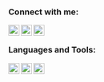 ### Connect with me:

[<img align="left" alt="codeSTACKr | YouTube" width="22px" src="https://cdn.jsdelivr.net/npm/simple-icons@3.5.0/icons/vk.svg" />][vkontakte]
[<img align="left" alt="codeSTACKr | Instagram" width="22px" src="https://cdn.jsdelivr.net/npm/simple-icons@v3/icons/instagram.svg" />][instagram]
[<img align="left" alt="codeSTACKr | Instagram" width="22px" src="https://cdn.jsdelivr.net/npm/simple-icons@3.5.0/icons/telegram.svg" />][telegram]

<br />

### Languages and Tools:

[<img align="left" alt="codeSTACKr | YouTube" width="22px" src="https://cdn.jsdelivr.net/npm/simple-icons@3.5.0/icons/python.svg" />][python]
[<img align="left" alt="codeSTACKr | Instagram" width="22px" src="https://cdn.jsdelivr.net/npm/simple-icons@3.5.0/icons/go.svg" />][golang]
[<img align="left" alt="codeSTACKr | Instagram" width="22px" src="https://cdn.jsdelivr.net/npm/simple-icons@3.5.0/icons/javascript.svg" />][javascript]

<br />
<br />

[website]: https://digital.tatarstan.ru/
[instagram]: https://instagram.com/ketovx
[telegram]: https://t.me/ketovx
[vkontakte]: https://vk.com/ketovx
[python]: https://python.org
[golang]: https://golang.org/
[javascript]: https://nodejs.org
